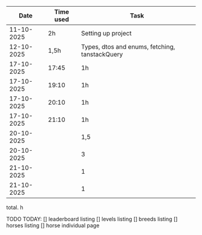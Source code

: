 
| Date       |Time used  | Task               |
|------------|------------|----------------------------------|
|11-10-2025 | 2h | Setting up project
|12-10-2025 | 1,5h | Types, dtos and enums, fetching, tanstackQuery
|17-10-2025 | 17:45 | 1h | Pagination component, adjusting types, looking for components
|17-10-2025 | 19:10 | 1h | Starting forms
|17-10-2025 | 20:10 | 1h | Reusable form Auth
|17-10-2025 | 21:10 | 1h | PuzzleGrid
|20-10-2025 | | 1,5 | Layout
|20-10-2025 | | 3 | Switch to tanstack router boilerplate, styling, setting up, refactoring
|21-10-2025 | | 1 | Forms
|21-10-2025 | | 1 | Forms

total. h

TODO TODAY:
[] leaderboard listing
[] levels listing
[] breeds listing
[] horses listing
[] horse individual page
